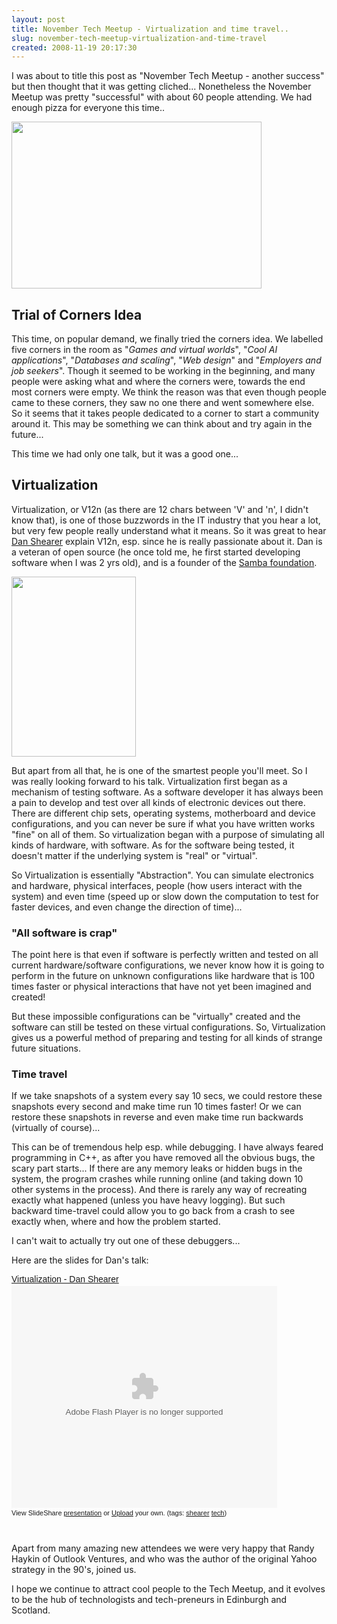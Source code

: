 ```yaml
---
layout: post
title: November Tech Meetup - Virtualization and time travel..
slug: november-tech-meetup-virtualization-and-time-travel
created: 2008-11-19 20:17:30
---
```


<p style="text-align: left;">I was about to title this post as "November Tech Meetup - another success" but then thought that it was getting cliched... Nonetheless the November Meetup was pretty "successful" with about 60 people attending. We had enough pizza for everyone this time..</p>
<p style="text-align: left;"><a href="http://picasaweb.google.com/lh/photo/K9N0nkOOF3DcTQciMT8Edw?feat=embedwebsite"><img src="http://lh5.ggpht.com/_Tf5sPkOIZ9c/SXSu39C9ZlI/AAAAAAAAAIU/32gCCdWOItE/s400/IMG_6941.JPG" alt="" width="400" height="267" /></a></p>

<h2 style="text-align: left;">Trial of Corners Idea</h2>
<p style="text-align: left;">This time, on popular demand, we finally tried the corners idea. We labelled five corners in the room as "<span style="font-style: italic;">Games and virtual worlds</span>", "<span style="font-style: italic;">Cool AI applications</span>", "<span style="font-style: italic;">Databases and scaling</span>", "<span style="font-style: italic;">Web design</span>" and "<span style="font-style: italic;">Employers and job seekers</span>". Though it seemed to be working in the beginning, and many people were asking what and where the corners were, towards the end most corners were empty. We think the reason was that even though people came to these corners, they saw no one there and went somewhere else. So it seems that it takes people dedicated to a corner to start a community around it. This may be something we can think about and try again in the future...</p>
<p style="text-align: left;">This time we had only one talk, but it was a good one...</p>

<h2 style="text-align: left;">Virtualization</h2>
<p style="text-align: left;">Virtualization, or V12n (as there are 12 chars between 'V' and 'n', I didn't know that), is one of those buzzwords in the IT industry that you hear a lot, but very few people really understand what it means. So it was great to hear <a href="http://www.shearer.org/">Dan Shearer</a> explain V12n, esp. since he is really passionate about it. Dan is a veteran of open source (he once told me, he first started developing software when I was 2 yrs old), and is a founder of the <a href="http://us1.samba.org/samba/">Samba foundation</a>.</p>
<p style="text-align: left;"><a href="http://picasaweb.google.com/lh/photo/hcuALy30iO7IruoYJm09Dw?feat=embedwebsite"><img class="alignleft" src="http://lh6.ggpht.com/_Tf5sPkOIZ9c/SXSvHW283lI/AAAAAAAAAJ8/si3IgsJS_dE/s288/web01.jpg" alt="" width="199" height="288" /></a></p>
<p style="text-align: left;">But apart from all that, he is one of the smartest people you'll meet. So I was really looking forward to his talk. Virtualization first began as a mechanism of testing software. As a software developer it has always been a pain to develop and test over all kinds of electronic devices out there. There are different chip sets, operating systems, motherboard and device configurations, and you can never be sure if what you have written works "fine" on all of them. So virtualization began with a purpose of simulating all kinds of hardware, with software. As for the software being tested, it doesn't matter if the underlying system is "real" or "virtual".</p>
<p style="text-align: left;">So Virtualization is essentially "Abstraction". You can simulate electronics and hardware, physical interfaces, people (how users interact with the system) and even time (speed up or slow down the computation to test for faster devices, and even change the direction of time)...</p>

<h3 style="text-align: left;">"All software is crap"</h3>
<p style="text-align: left;">The point here is that even if software is perfectly written and tested on all current hardware/software configurations, we never know how it is going to perform in the future on unknown configurations like hardware that is 100 times faster or physical interactions that have not yet been imagined and created!</p>
<p style="text-align: left;">But these impossible configurations can be "virtually" created and the software can still be tested on these virtual configurations. So, Virtualization gives us a powerful method of preparing and testing for all kinds of strange future situations.</p>

<h3 style="text-align: left;">Time travel</h3>
<p style="text-align: left;">If we take snapshots of a system every say 10 secs, we could restore these snapshots every second and make time run 10 times faster! Or we can restore these snapshots in reverse and even make time run backwards (virtually of course)...</p>
<p style="text-align: left;">This can be of tremendous help esp. while debugging. I have always feared programming in C++, as after you have removed all the obvious bugs, the scary part starts... If there are any memory leaks or hidden bugs in the system, the program crashes while running online (and taking down 10 other systems in the process). And there is rarely any way of recreating exactly what happened (unless you have heavy logging). But such backward time-travel could allow you to go back from a crash to see exactly when, where and how the problem started.</p>
<p style="text-align: left;">I can't wait to actually try out one of these debuggers...</p>
<p style="text-align: left;">Here are the slides for Dan's talk:</p>

<div id="__ss_790810" style="width: 425px; text-align: left;"><a style="font:14px Helvetica,Arial,Sans-serif;display:block;margin:12px 0 3px 0;text-decoration:underline;" title="Virtualization - Dan Shearer" href="http://www.slideshare.net/arnav/virtualization-dan-shearer-presentation?type=powerpoint">Virtualization - Dan Shearer</a><object classid="clsid:d27cdb6e-ae6d-11cf-96b8-444553540000" width="425" height="355" codebase="http://download.macromedia.com/pub/shockwave/cabs/flash/swflash.cab#version=6,0,40,0"><param name="allowFullScreen" value="true" /><param name="allowScriptAccess" value="always" /><param name="src" value="http://static.slideshare.net/swf/ssplayer2.swf?doc=v12n2-1227712192442491-8&stripped_title=virtualization-dan-shearer-presentation" /><embed type="application/x-shockwave-flash" width="425" height="355" src="http://static.slideshare.net/swf/ssplayer2.swf?doc=v12n2-1227712192442491-8&stripped_title=virtualization-dan-shearer-presentation" allowscriptaccess="always" allowfullscreen="true"></embed></object>
<div style="font-size: 11px; font-family: tahoma,arial; height: 26px; padding-top: 2px;">View SlideShare <a style="text-decoration:underline;" title="View Virtualization - Dan Shearer on SlideShare" href="http://www.slideshare.net/arnav/virtualization-dan-shearer-presentation?type=powerpoint">presentation</a> or <a style="text-decoration:underline;" href="http://www.slideshare.net/upload?type=powerpoint">Upload</a> your own. (tags: <a style="text-decoration:underline;" href="http://slideshare.net/tag/shearer">shearer</a> <a style="text-decoration:underline;" href="http://slideshare.net/tag/tech">tech</a>)</div>
</div>
<p style="text-align: left;"><img style="visibility: hidden; width: 0px; height: 0px;" src="http://counters.gigya.com/wildfire/IMP/CXNID=2000002.0NXC/bT*xJmx*PTEyMzIzOTQ5MzU1MTUmcHQ9MTIzMjM5NDk2NDQyMSZwPTEwMTkxJmQ9Jmc9MiZ*PSZvPTY3Mzg4NjBjODgxMDRhM2E4OTliNmI1NDZiMDhhOGNm.gif" border="0" alt="" width="0" height="0" /></p>
<p style="text-align: left;">Apart from many amazing new attendees we were very happy that Randy Haykin of Outlook Ventures, and who was the author of the original Yahoo strategy in the 90's, joined us.</p>
<p style="text-align: left;">I hope we continue to attract cool people to the Tech Meetup, and it evolves to be the hub of technologists and tech-preneurs in Edinburgh and Scotland.</p>
<p style="text-align: left;"></rant></p>
<p style="text-align: left;"><a href="http://picasaweb.google.com/lh/photo/HgjxXJisXd6o7YcRcKlpVg?feat=embedwebsite"><img src="http://lh3.ggpht.com/_Tf5sPkOIZ9c/SXSvIC3yCAI/AAAAAAAAAKE/65F8nTSFZF8/s400/web05.jpg" alt="" /></a></p>